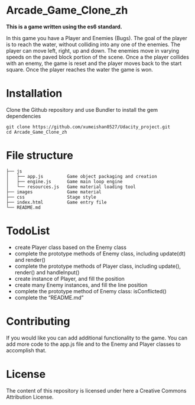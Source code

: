  Arcade_Game_Clone_zh
 =====
 **This is a game written using the es6 standard.**

In this game you have a Player and Enemies (Bugs). The goal of the player is to reach the water, without colliding into any one of the enemies. The player can move left, right, up and down. The enemies move in varying speeds on the paved block portion of the scene. Once a the player collides with an enemy, the game is reset and the player moves back to the start square. Once the player reaches the water the game is won.
# Installation
Clone the Github repository and use Bundler to install the gem dependencies
```
git clone https://github.com/xumeishan0527/Udacity_project.git
cd Arcade_Game_Clone_zh
```
# File structure
```
├── js
│   ├── app.js         Game object packaging and creation
│   ├── engine.js      Game main loop engine
│   └── resources.js   Game material loading tool
├── images             Game material
├── css                Stage style
├── index.html         Game entry file
└── README.md
```
# TodoList
- create Player class based on the Enemy class
- complete the prototype methods of Enemy class, including update(dt) and render()
- complete the prototype methods of Player class, including update(), render() and handleInput()
- create instance of Player, and fill the position
- create many Enemy instances, and fill the line position
- complete the prototype method of Enemy class: isConflicted()
- complete the “README.md”
# Contributing
If you would like you can add additional functionality to the game. You can add more code to the app.js file and to the Enemy and Player classes to accomplish that.
# License
The content of this repository is licensed under here a Creative Commons Attribution License.